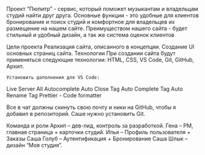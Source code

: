 Проект “Пюпитр” - сервис, который поможет музыкантам и владельцам студий найти друг друга. Основные функции - это удобные для клиентов бронирование и поиск студий и комфортное для владельцев их размещение на нашем сайте. Преимуществом нашего сайта - будет стильный и удобный дизайн, а так же система оценок клиентов

Цели проекта 
Реализация сайта, описанного в концепции. Создание UI основных страниц сайта.
Технологии
При создании сайта будут применяться следующие технологии: HTML, CSS, VS Code, Git, GitHub, Архип.

	Установить дополнения для VS Code:
Live Server
All Autocomplete
Auto Close Tag
Auto Complete Tag
Auto Rename Tag
Prettier - Code formatter
	

Все в чат должны скинуть свою почту и ники на GitHub, чтобы я добавил в репозиторий.
Саше нужно установить Git.

Команда и роли 
Архип – дев-лид, контроль за разработкой.
Гена – PM, главная страница + карточки студий.
Илья – Профиль пользователя + Заказы
Саша Голуб – Аутентификация + Бронирование
Саша Шлык – дизайн “Моя студия”.

 
 
